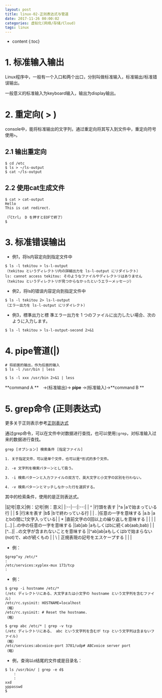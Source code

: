 ```yaml
---
layout: post
title: linux-02-正则表达式与管道
date: 2017-11-26 00:00:02
categories: 虚拟化(网络/存储/Cloud)
tags: linux
---
```

* content
{:toc}

# 1. 标准输入输出

Linux程序中，一般有一个入口和两个出口，分别叫做标准输入，标准输出/标准错误输出。

一般意义的标准输入为keyboard输入，输出为display输出。

# 2. 重定向( > )

console中，能将标准输出的文字列，通过重定向将其写入到文件中，重定向符号使用`>`。

## 2.1 输出重定向

```
$ cd /etc 
$ ls > ~/ls-output 
$ cat ~/ls-output 
```

## 2.2 使用cat生成文件

```
$ cat > cat-output 
Hello 
This is cat redirect. 

（「Ctrl」 D を押すとEOFで終了） 
$ 

```

# 3. 标准错误输出

- 例1，将ls内容定向到指定文件中

```
$ ls -l tekitou > ls-l-output 
（tekitou というディレクトリ内の詳細出力を ls-l-output にリダイレクト）
ls: cannot access tekitou: そのようなファイルやディレクトリはありません 
（tekitou というディレクトリが見つからなかったというエラーメッセージ） 

```

- 例2，将ls的错误内容定向到指定文件中

```
$ ls -l tekitou 2> ls-l-output 
（エラー出力を ls-l-output にリダイレクト） 

```

- 例3，標準出力と標 準エラー出力を 1 つのファイルに出力したい場合、次のように入力します。 

```
$ ls -l tekitou > ls-l-output-second 2>&1 

```

# 4. pipe管道(|)

```
# 将前面的输出，作为后面的输入
$ ls -l /usr/bin | less 

$ ls -l xxx /usr/bin 2>&1 | less 
```

**command A **　→(标准输出)→ **pipe** →(标准输入)→**command B ** 

# 5. grep命令 (正则表达式)

更多关于正则表示参考[正则表达式](https://utanesuke0612.github.io/2017/10/08/Uda-DataAnalysis-RegExr/)

通过grep命令，可以在文件中对数据进行查找，也可以使用`|grep`，对标准输入过来的数据进行查找。

```
grep [オプション] 検索条件 [指定ファイル] 

1. 关于指定文件，可以是单个文件，也可以是*形式的多个文件。

2. -e 文字列を検索パターンとして扱う。 

3. -i 検索パターンと入力ファイルの双方で、英大文字と小文字の区別を行わない。 

4. -v 検索パターンとマッチしなかった行を選択する。

```

其中的检索条件，使用的是正则表达式。

|記号|意义|例：记号|例：意义|
|:--|--:|:--:|
| ^ |行頭を表す  |^a |aで始まっている行  |
| $ |行末を表す  |b$ |bで終わっている行  |
| . |任意の一字を意味する |a.b    |aとbの間に1文字入っている|
| * |直前文字の0回以上の繰り返しを意味する    |   |   |
| [...] |..の中の任意の一字を意味する        |[ab]ab |aもしくはbに続くab(aab,bab)           |
| [^...]| ..の文字が含まれないことを意味する    |[^ab]ab|aもしくはbで始まらない(not)で、abが続くもの |
| \ | 正規表現の記号をエスケープする   |   |   |

- 例：

```
$grep^xy /etc/* 
: 
/etc/services:xyplex-mux 173/tcp 
: 
```

- 例：

```
$ grep -i hostname /etc/* 
(/etc ディレクトリにある、大文字または小文字の hostname という文字列を含むファイル) 
/etc/rc.sysinit: HOSTNAME=localhost 
（略） 
/etc/rc.sysinit: # Reset the hostname. 
（略） 

$ grep abc /etc/* | grep -v tcp
(/etc ディレクトリにある、 abc という文字列を含むが tcp という文字列は含まないファイル) 
（略） 
/etc/services:abcvoice-port 3781/udp# ABCvoice server port 
（略） 
```

- 例，查询以`d`结尾的文件或是目录名：

```
$ ls /usr/bin/ | grep -e d$
    :
    : 
xxd 
yppasswd 
$ 
```